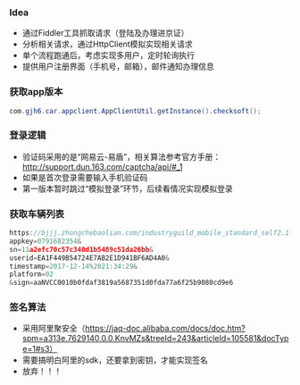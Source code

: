 ### Idea
* 通过Fiddler工具抓取请求（登陆及办理进京证）
* 分析相关请求，通过HttpClient模拟实现相关请求
* 单个流程跑通后，考虑实现多用户，定时轮询执行
* 提供用户注册界面（手机号，邮箱），邮件通知办理信息

### 获取app版本
```java
com.gjh6.car.appclient.AppClientUtil.getInstance().checksoft();

```


### 登录逻辑
* 验证码采用的是“网易云-易盾”，相关算法参考官方手册：http://support.dun.163.com/captcha/api/#_1
* 如果是首次登录需要输入手机验证码
* 第一版本暂时跳过“模拟登录”环节，后续看情况实现模拟登录

### 获取车辆列表
```javascript
https://bjjj.zhongchebaolian.com/industryguild_mobile_standard_self2.1.2/mobile/standard/getusercarlist?
appkey=0791682354&
sn=11a2efc70c57c340d1b5489c51da26bb&
userid=EA1F449B54724E7AB2E1D941BF6AD4A0&
timestamp=2017-12-14%2021:34:29&
platform=02
&sign=aaNVCC0010b0fdaf3819a5687351d0fda77a6f25b9080cd9e6
```

### 签名算法
* 采用阿里聚安全（https://jaq-doc.alibaba.com/docs/doc.htm?spm=a313e.7629140.0.0.KnvMZs&treeId=243&articleId=105581&docType=1#s3）
* 需要搞明白阿里的sdk，还要拿到密钥，才能实现签名
* 放弃！！！




